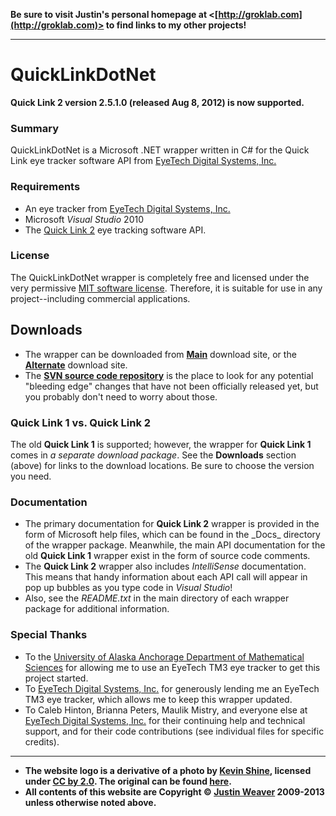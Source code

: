 **Be sure to visit Justin's personal homepage at <[http://groklab.com](http://groklab.com)> to find links to my other projects!**


---

# QuickLinkDotNet #

**Quick Link 2 version 2.5.1.0 (released Aug 8, 2012) is now supported.**

### Summary ###
QuickLinkDotNet is a Microsoft .NET wrapper written in C# for the Quick Link eye tracker software API from [EyeTech Digital Systems, Inc.](http://www.eyetechds.com/)

### Requirements ###
  * An eye tracker from [EyeTech Digital Systems, Inc.](http://www.eyetechds.com/)
  * Microsoft _Visual Studio_ 2010
  * The [Quick Link 2](https://www.eyetechds.com/support.shtml?page=link_link) eye tracking software API.

### License ###
The QuickLinkDotNet wrapper is completely free and licensed under the very permissive [MIT software license](http://opensource.org/licenses/MIT).  Therefore, it is suitable for use in any project--including commercial applications.

## Downloads ##
  * The wrapper can be downloaded from **[Main](https://code.google.com/p/quicklinkapi4net/downloads/list)** download site, or the **[Alternate](https://googledrive.com/host/0BzxvObLklhNkNWlHZjBBZWdhSXM)** download site.
  * The **[SVN source code repository](https://code.google.com/p/quicklinkapi4net/source/checkout)** is the place to look for any potential "bleeding edge" changes that have not been officially released yet, but you probably don't need to worry about those.

### Quick Link 1 vs. Quick Link 2 ###
The old **Quick Link 1** is supported; however, the wrapper for **Quick Link 1** comes in _a separate download package_.  See the **Downloads** section (above) for links to the download locations.  Be sure to choose the version you need.

### Documentation ###
  * The primary documentation for **Quick Link 2** wrapper is provided in the form of Microsoft help files, which can be found in the _Docs\_ directory of the wrapper package.  Meanwhile, the main API documentation for the old **Quick Link 1** wrapper exist in the form of source code comments.
  * The **Quick Link 2** wrapper also includes _IntelliSense_ documentation.  This means that handy information about each API call will appear in pop up bubbles as you type code in _Visual Studio_!
  * Also, see the _README.txt_ in the main directory of each wrapper package for additional information.

### Special Thanks ###
  * To the [University of Alaska Anchorage Department of Mathematical Sciences](http://www.uaa.alaska.edu/mathematicalsciences/) for allowing me to use an EyeTech TM3 eye tracker to get this project started.
  * To [EyeTech Digital Systems, Inc.](http://www.eyetechds.com/) for generously lending me an EyeTech TM3 eye tracker, which allows me to keep this wrapper updated.
  * To Caleb Hinton, Brianna Peters, Maulik Mistry, and everyone else at [EyeTech Digital Systems, Inc.](http://www.eyetechds.com/) for their continuing help and technical support, and for their code contributions (see individual files for specific credits).


---

  * **The website logo is a derivative of a photo by [Kevin Shine](http://www.flickr.com/photos/kevinshine/), licensed under [CC by 2.0](http://creativecommons.org/licenses/by/2.0/).  The original can be found [here](http://www.flickr.com/photos/kevinshine/7625519602/).**
  * **All contents of this website are Copyright © [Justin Weaver](http://www.justinweaver.com) 2009-2013 unless otherwise noted above.**